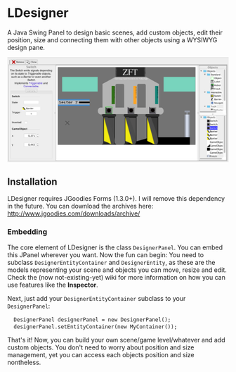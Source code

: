 # LDesigner
A Java Swing Panel to design basic scenes, add custom objects, 
edit their position, size and connecting them with other objects using a WYSIWYG design pane.

![](https://github.com/Flynamic/LDesigner/blob/master/ldesignerscreen.png)

## Installation
LDesigner requires JGoodies Forms (1.3.0+). I will remove this dependency in the future.
You can download the archives here: http://www.jgoodies.com/downloads/archive/

### Embedding
The core element of LDesigner is the class ```DesignerPanel```. You can embed this JPanel wherever you want.
Now the fun can begin: You need to subclass ```DesignerEntityContainer``` and ```DesignerEntity```, as these are the models 
representing your scene and objects you can move, resize and edit.
Check the (now not-existing-yet) wiki for more information on how you can use features like the **Inspector**.

Next, just add your ```DesignerEntityContainer``` subclass to your ```DesignerPanel```:

```
  DesignerPanel designerPanel = new DesignerPanel();
  designerPanel.setEntityContainer(new MyContainer());
```

That's it! Now, you can build your own scene/game level/whatever and add custom objects. You don't need to worry about position
and size management, yet you can access each objects position and size nontheless.
